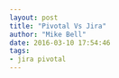 ```yaml
---
layout: post
title: "Pivotal Vs Jira"
author: "Mike Bell"
date: 2016-03-10 17:54:46
tags:
- jira pivotal
---
```


